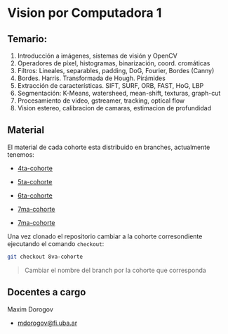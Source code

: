 # Vision por Computadora 1

## Temario:

1. Introducción a imágenes, sistemas de visión y OpenCV
1. Operadores de píxel, histogramas, binarización, coord. cromáticas
1. Filtros: Lineales, separables, padding, DoG, Fourier, Bordes (Canny)
1. Bordes. Harris. Transformada de Hough. Pirámides
1. Extracción de características. SIFT, SURF, ORB, FAST, HoG, LBP
1. Segmentación: K-Means, watersheed, mean-shift, texturas, graph-cut
1. Procesamiento de video, gstreamer, tracking, optical flow
1. Vision estereo, calibracion de camaras, estimacion de profundidad

## Material

El material de cada cohorte esta distribuido en branches, actualmente tenemos:

- [4ta-cohorte](https://github.com/FIUBA-Posgrado-Inteligencia-Artificial/vision_computadora_I/tree/4ta-cohorte)

- [5ta-cohorte](https://github.com/FIUBA-Posgrado-Inteligencia-Artificial/vision_computadora_I/tree/5ta-cohorte)

- [6ta-cohorte](https://github.com/FIUBA-Posgrado-Inteligencia-Artificial/vision_computadora_I/tree/6ta-cohorte)

- [7ma-cohorte](https://github.com/FIUBA-Posgrado-Inteligencia-Artificial/vision_computadora_I/tree/7ma-cohorte)

- [7ma-cohorte](https://github.com/FIUBA-Posgrado-Inteligencia-Artificial/vision_computadora_I/tree/8va-cohorte)

Una vez clonado el repositorio cambiar a la cohorte corresondiente ejecutando el comando `checkout`:

```bash
git checkout 8va-cohorte
```
>Cambiar el nombre del branch por la cohorte que corresponda

## Docentes a cargo

Maxim Dorogov
* mdorogov@fi.uba.ar
